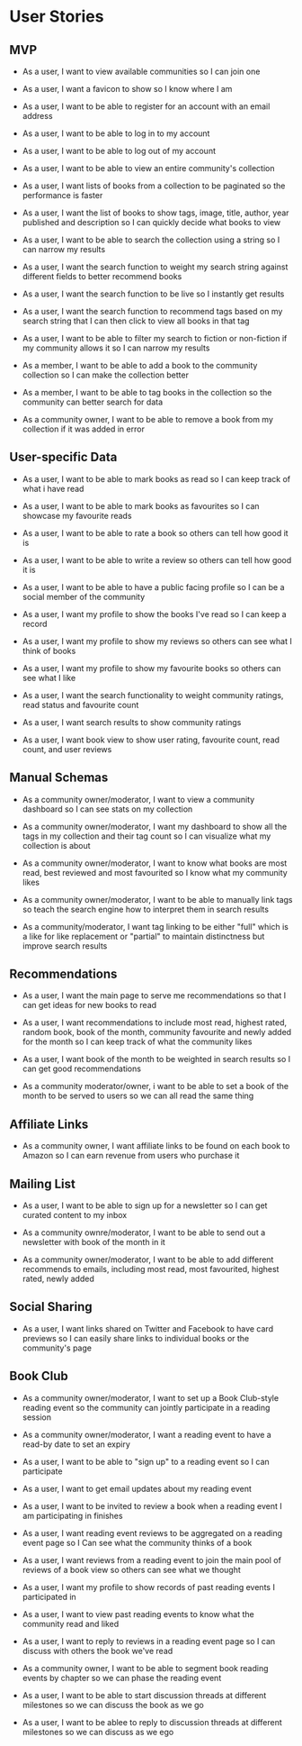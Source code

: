 # User Stories

## MVP

* As a user, I want to view available communities so I can join one

* As a user, I want a favicon to show so I know where I am 

* As a user, I want to be able to register for an account with an email address
* As a user, I want to be able to log in to my account
* As a user, I want to be able to log out of my account

* As a user, I want to be able to view an entire community's collection
* As a user, I want lists of books from a collection to be paginated so the performance is faster
* As a user, I want the list of books to show tags, image, title, author, year published and description so I can quickly decide what books to view

* As a user, I want to be able to search the collection using a string so I can narrow my results
* As a user, I want the search function to weight my search string against different fields to better recommend books
* As a user, I want the search function to be live so I instantly get results
* As a user, I want the search function to recommend tags based on my search string that I can then click to view all books in that tag
* As a user, I want to be able to filter my search to fiction or non-fiction if my community allows it so I can narrow my results

* As a member, I want to be able to add a book to the community collection so I can make the collection better
* As a member, I want to be able to tag books in the collection so the community can better search for data

* As a community owner, I want to be able to remove a book from my collection if it was added in error

## User-specific Data

* As a user, I want to be able to mark books as read so I can keep track of what i have read
* As a user, I want to be able to mark books as favourites so I can showcase my favourite reads
* As a user, I want to be able to rate a book so others can tell how good it is
* As a user, I want to be able to write a review so others can tell how good it is

* As a user, I want to be able to have a public facing profile so I can be a social member of the community
* As a user, I want my profile to show the books I've read so I can keep a record
* As a user, I want my profile to show my reviews so others can see what I think of books
* As a user, I want my profile to show my favourite books so others can see what I like

* As a user, I want the search functionality to weight community ratings, read status and favourite count

* As a user, I want search results to show community ratings
* As a user, I want book view to show user rating, favourite count, read count, and user reviews

## Manual Schemas

* As a community owner/moderator, I want to view a community dashboard so I can see stats on my collection
* As a community owner/moderator, I want my dashboard to show all the tags in my collection and their tag count so I can visualize what my collection is about
* As a community owner/moderator, I want to know what books are most read, best reviewed and most favourited so I know what my community likes

* As a community owner/moderator, I want to be able to manually link tags so teach the search engine how to interpret them in search results
* As a community/moderator, I want tag linking to be either "full" which is a like for like replacement or "partial" to maintain distinctness but improve search results

## Recommendations

* As a user, I want the main page to serve me recommendations so that I can get ideas for new books to read
* As a user, I want recommendations to include most read, highest rated, random book, book of the month, community favourite and newly added for the month so I can keep track of what the community likes
* As a user, I want book of the month to be weighted in search results so I can get good recommendations

* As a community moderator/owner, i want to be able to set a book of the month to be served to users so we can all read the same thing

## Affiliate Links

* As a community owner, I want affiliate links to be found on each book to Amazon so I can earn revenue from users who purchase it

## Mailing List

* As a user, I want to be able to sign up for a newsletter so I can get curated content to my inbox

* As a community ownre/moderator, I want to be able to send out a newsletter with book of the month in it
* As a community owner/moderator, I want to be able to add different recommends to emails, including most read, most favourited, highest rated, newly added

## Social Sharing

* As a user, I want links shared on Twitter and Facebook to have card previews so I can easily share links to individual books or the community's page

## Book Club

* As a community owner/moderator, I want to set up a Book Club-style reading event so the community can jointly participate in a reading session
* As a community owner/moderator, I want a reading event to have a read-by date to set an expiry
* As a user, I want to be able to "sign up" to a reading event so I can participate
* As a user, I want to get email updates about my reading event
* As a user, I want to be invited to review a book when a reading event I am participating in finishes
* As a user, I want reading event reviews to be aggregated on a reading event page so I Can see what the community thinks of a book
* As a user, I want reviews from a reading event to join the main pool of reviews of a book view so others can see what we thought
* As a user, I want my profile to show records of past reading events I participated in
* As a user, I want to view past reading events to know what the community read and liked

* As a user, I want to reply to reviews in a reading event page so I can discuss with others the book we've read

* As a community owner, I want to be able to segment book reading events by chapter so we can phase the reading event
* As a user, I want to be able to start discussion threads at different milestones so we can discuss the book as we go
* As a user, I want to be ablee to reply to discussion threads at different milestones so we can discuss as we ego